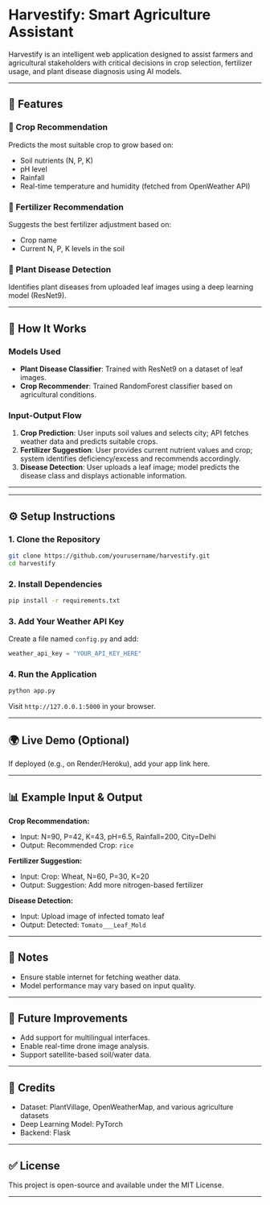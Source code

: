# Harvestify: Smart Agriculture Assistant

Harvestify is an intelligent web application designed to assist farmers and agricultural stakeholders with critical decisions in crop selection, fertilizer usage, and plant disease diagnosis using AI models.

---

## 📄 Features

### 🌿 Crop Recommendation

Predicts the most suitable crop to grow based on:

* Soil nutrients (N, P, K)
* pH level
* Rainfall
* Real-time temperature and humidity (fetched from OpenWeather API)

### 🌾 Fertilizer Recommendation

Suggests the best fertilizer adjustment based on:

* Crop name
* Current N, P, K levels in the soil

### 🌺 Plant Disease Detection

Identifies plant diseases from uploaded leaf images using a deep learning model (ResNet9).

---

## 🚀 How It Works

### Models Used

* **Plant Disease Classifier**: Trained with ResNet9 on a dataset of leaf images.
* **Crop Recommender**: Trained RandomForest classifier based on agricultural conditions.

### Input-Output Flow

1. **Crop Prediction**: User inputs soil values and selects city; API fetches weather data and predicts suitable crops.
2. **Fertilizer Suggestion**: User provides current nutrient values and crop; system identifies deficiency/excess and recommends accordingly.
3. **Disease Detection**: User uploads a leaf image; model predicts the disease class and displays actionable information.

---



---

## ⚙️ Setup Instructions

### 1. Clone the Repository

```bash
git clone https://github.com/yourusername/harvestify.git
cd harvestify
```

### 2. Install Dependencies

```bash
pip install -r requirements.txt
```

### 3. Add Your Weather API Key

Create a file named `config.py` and add:

```python
weather_api_key = "YOUR_API_KEY_HERE"
```

### 4. Run the Application

```bash
python app.py
```

Visit `http://127.0.0.1:5000` in your browser.

---

## 🌍 Live Demo (Optional)

If deployed (e.g., on Render/Heroku), add your app link here.

---

## 📊 Example Input & Output

**Crop Recommendation:**

* Input: N=90, P=42, K=43, pH=6.5, Rainfall=200, City=Delhi
* Output: Recommended Crop: `rice`

**Fertilizer Suggestion:**

* Input: Crop: Wheat, N=60, P=30, K=20
* Output: Suggestion: Add more nitrogen-based fertilizer

**Disease Detection:**

* Input: Upload image of infected tomato leaf
* Output: Detected: `Tomato___Leaf_Mold`

---

## 🚨 Notes

* Ensure stable internet for fetching weather data.
* Model performance may vary based on input quality.

---

## 🚀 Future Improvements

* Add support for multilingual interfaces.
* Enable real-time drone image analysis.
* Support satellite-based soil/water data.

---

## 🌟 Credits

* Dataset: PlantVillage, OpenWeatherMap, and various agriculture datasets
* Deep Learning Model: PyTorch
* Backend: Flask

---

## ✅ License

This project is open-source and available under the MIT License.

---
